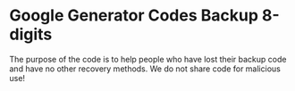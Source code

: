 # Google Generator Codes Backup 8-digits
The purpose of the code is to help people who have lost their backup code and have no other recovery methods. We do not share code for malicious use!
